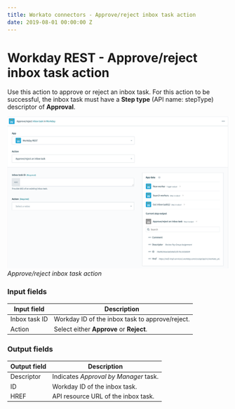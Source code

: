 ```yaml
---
title: Workato connectors - Approve/reject inbox task action
date: 2019-08-01 00:00:00 Z
---
```


# Workday REST - Approve/reject inbox task action

Use this action to approve or reject an inbox task. For this action to be successful, the inbox task must have a **Step type** (API name: stepType) descriptor of **Approval**.

![Approve/reject inbox task action](/assets/images/workday-rest/approve-reject-inbox-task.png)
*Approve/reject inbox task action*

### Input fields
| Input field     | Description                                     |
| --------------- | ----------------------------------------------- |
| Inbox task ID   | Workday ID of the inbox task to approve/reject. |
| Action          | Select either **Approve** or **Reject**.        |

### Output fields

| Output field    | Description                           |
| --------------- | ------------------------------------- |
| Descriptor      | Indicates *Approval by Manager* task. |
| ID              | Workday ID of the inbox task.         |
| HREF            | API resource URL of the inbox task.   |
